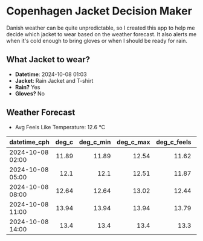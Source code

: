 
# Copenhagen Jacket Decision Maker

Danish weather can be quite unpredictable, so I created this app to help me decide which jacket to wear based on the weather forecast. 
It also alerts me when it's cold enough to bring gloves or when I should be ready for rain.

## What Jacket to wear?

- **Datetime**: 2024-10-08 01:03
- **Jacket**: Rain Jacket and T-shirt
- **Rain?** Yes
- **Gloves?** No

## Weather Forecast
- Avg Feels Like Temperature: 12.6 °C

| datetime_cph     |   deg_c |   deg_c_min |   deg_c_max |   deg_c_feels | weather   | wind   | rain   |
|:-----------------|--------:|------------:|------------:|--------------:|:----------|:-------|:-------|
| 2024-10-08 02:00 |   11.89 |       11.89 |       12.54 |         11.62 | Clouds    | Low    | None   |
| 2024-10-08 05:00 |   12.1  |       12.1  |       12.51 |         11.87 | Clouds    | Low    | None   |
| 2024-10-08 08:00 |   12.64 |       12.64 |       13.02 |         12.44 | Clouds    | Low    | None   |
| 2024-10-08 11:00 |   13.94 |       13.94 |       13.94 |         13.79 | Clouds    | High   | None   |
| 2024-10-08 14:00 |   13.4  |       13.4  |       13.4  |         13.3  | Rain      | High   | Medium |
        